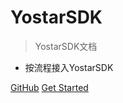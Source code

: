 # YostarSDK

> YostarSDK文档

* 按流程接入YostarSDK

[GitHub](https://github.com/Yostardev/yostarsdk)
[Get Started](#概述)
